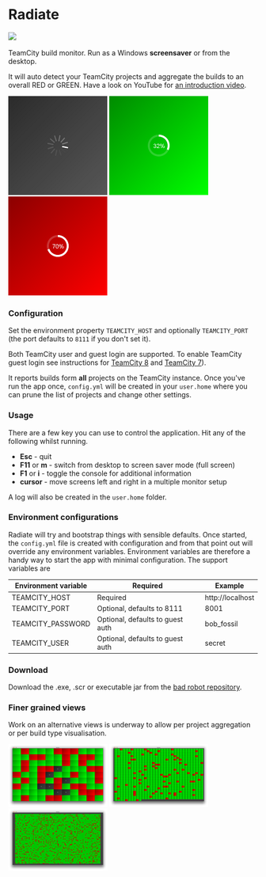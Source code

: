 # Radiate
[![](https://travis-ci.org/tobyweston/radiate.png?branch=master)](https://travis-ci.org/tobyweston/radiate)

TeamCity build monitor. Run as a Windows **screensaver** or from the desktop.

It will auto detect your TeamCity projects and aggregate the builds to an overall RED or GREEN. Have a look on YouTube for [an introduction video](http://www.youtube.com/watch?v=ZMQn-J435Lk).

![](grey-busy.png) ![](green-radial.png) ![](red-radial.png)

### Configuration

Set the environment property `TEAMCITY_HOST` and optionally `TEAMCITY_PORT` (the port defaults to `8111` if you don't set it).

Both TeamCity user and guest login are supported. To enable TeamCity guest login see instructions for [TeamCity 8](http://confluence.jetbrains.com/display/TCD8/Enabling+Guest+Login) and [TeamCity 7](http://confluence.jetbrains.com/display/TCD7/Enabling+Guest+Login)).

It reports builds form **all** projects on the TeamCity instance. Once you've run the app once, `config.yml` will be created in your `user.home` where you can prune the list of projects and change other settings.

### Usage

There are a few key you can use to control the application. Hit any of the following whilst running.

* **Esc** - quit
* **F11** or **m** - switch from desktop to screen saver mode (full screen)
* **F1** or **i** - toggle the console for additional information
* **cursor** - move screens left and right in a multiple monitor setup

A log will also be created in the `user.home` folder.

### Environment configurations

Radiate will try and bootstrap things with sensible defaults. Once started, the `config.yml` file is created with configuration and from that point out will override any environment variables. Environment variables are therefore a handy way to start the app with minimal configuration. The support variables are


Environment variable | Required | Example
--- | --- | ---
TEAMCITY_HOST | Required | http://localhost
TEAMCITY_PORT | Optional, defaults to 8111 | 8001
TEAMCITY_PASSWORD | Optional, defaults to guest auth | bob_fossil
TEAMCITY_USER | Optional, defaults to guest auth | secret


### Download

Download the .exe, .scr or executable jar from the [bad robot repository](http://robotooling.com/maven/bad/robot/radiate/).

### Finer grained views

Work on an alternative views is underway to allow per project aggregation or per build type visualisation.

![](chessboard.png) ![](chessboard2.png) ![](chessboard3.png)